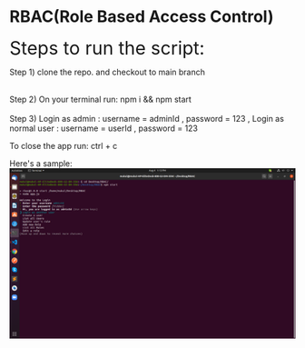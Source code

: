 # RBAC(Role Based Access Control)



<font size="6"> Steps to run the script: </font> 

Step 1) clone the repo. and checkout to main branch

\
Step 2) On your terminal run: npm i && npm start
\
\
Step 3) Login as admin : username = adminId , password = 123 ,
        Login as normal user : username = userId , password = 123 

To close the app run: ctrl + c

Here's a sample:
![image info](./login.png)
